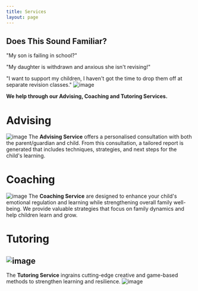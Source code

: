 ```yaml
---
title: Services
layout: page
---
```


## Does This Sound Familiar?


"My son is failing in school?"

"My daughter is withdrawn and anxious she isn't revising!" 

"I want to support my children, I haven't got the time to drop them off at separate revision classes."
![image](https://NavWeb.b-cdn.net/1804.jpg)

**We help through our Advising, Coaching and Tutoring Services.**
# Advising
![image](https://NavWeb.b-cdn.net/1771.jpg)
The **Advising Service** offers a personalised consultation with both the parent/guardian and child. From this consultation, a tailored report is generated that includes techniques, strategies, and next steps for the child's learning.
# Coaching 
![image](https://NavWeb.b-cdn.net/1728.jpg)
The **Coaching Service** are designed to enhance your child's emotional regulation and learning while strengthening overall family well-being. We provide valuable strategies that focus on family dynamics and help children learn and grow.
# Tutoring 
## ![image](https://NavWeb.b-cdn.net/1757.jpg) ##
The **Tutoring Service**  ingrains cutting-edge creative and game-based methods to strengthen learning and resilience.
![image](https://NavWeb.b-cdn.net/hand-02.jpg)